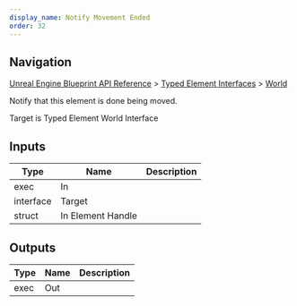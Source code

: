 ```yaml
---
display_name: Notify Movement Ended
order: 32
---
```

## Navigation

[Unreal Engine Blueprint API Reference](https://dev.epicgames.com/documentation/en-us/unreal-engine/BlueprintAPI) > [Typed Element Interfaces](https://dev.epicgames.com/documentation/en-us/unreal-engine/BlueprintAPI/TypedElementInterfaces) > [World](https://dev.epicgames.com/documentation/en-us/unreal-engine/BlueprintAPI/TypedElementInterfaces/World)

Notify that this element is done being moved.

Target is Typed Element World Interface

## Inputs

| Type | Name | Description |
| --- | --- | --- |
| exec | In |  |
| interface | Target |  |
| struct | In Element Handle |  |

## Outputs

| Type | Name | Description |
| --- | --- | --- |
| exec | Out |  |
